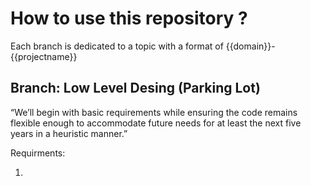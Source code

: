 # How to use this repository ? 

Each branch is dedicated to a topic with a format of {{domain}}-{{projectname}}

## Branch: Low Level Desing (Parking Lot)

“We’ll begin with basic requirements while ensuring the code remains flexible enough to accommodate future needs for at least the next five years in a heuristic manner.”

Requirments:

1. 